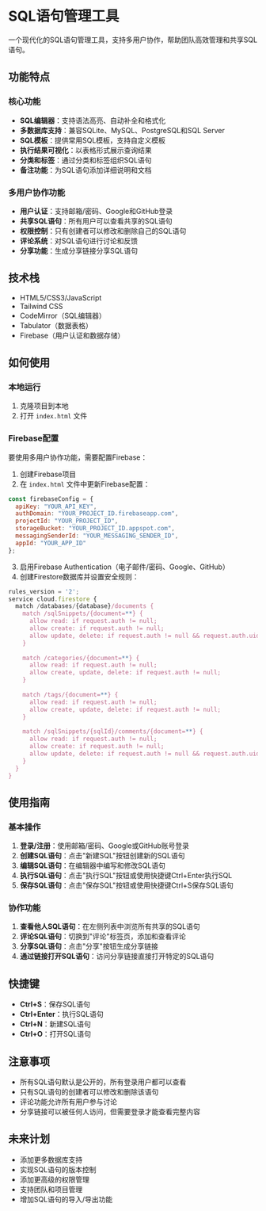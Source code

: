 # SQL语句管理工具

一个现代化的SQL语句管理工具，支持多用户协作，帮助团队高效管理和共享SQL语句。

## 功能特点

### 核心功能
- **SQL编辑器**：支持语法高亮、自动补全和格式化
- **多数据库支持**：兼容SQLite、MySQL、PostgreSQL和SQL Server
- **SQL模板**：提供常用SQL模板，支持自定义模板
- **执行结果可视化**：以表格形式展示查询结果
- **分类和标签**：通过分类和标签组织SQL语句
- **备注功能**：为SQL语句添加详细说明和文档

### 多用户协作功能
- **用户认证**：支持邮箱/密码、Google和GitHub登录
- **共享SQL语句**：所有用户可以查看共享的SQL语句
- **权限控制**：只有创建者可以修改和删除自己的SQL语句
- **评论系统**：对SQL语句进行讨论和反馈
- **分享功能**：生成分享链接分享SQL语句

## 技术栈
- HTML5/CSS3/JavaScript
- Tailwind CSS
- CodeMirror（SQL编辑器）
- Tabulator（数据表格）
- Firebase（用户认证和数据存储）

## 如何使用

### 本地运行
1. 克隆项目到本地
2. 打开 `index.html` 文件

### Firebase配置
要使用多用户协作功能，需要配置Firebase：

1. 创建Firebase项目
2. 在 `index.html` 文件中更新Firebase配置：
```javascript
const firebaseConfig = {
  apiKey: "YOUR_API_KEY",
  authDomain: "YOUR_PROJECT_ID.firebaseapp.com",
  projectId: "YOUR_PROJECT_ID",
  storageBucket: "YOUR_PROJECT_ID.appspot.com",
  messagingSenderId: "YOUR_MESSAGING_SENDER_ID",
  appId: "YOUR_APP_ID"
};
```

3. 启用Firebase Authentication（电子邮件/密码、Google、GitHub）
4. 创建Firestore数据库并设置安全规则：
```javascript
rules_version = '2';
service cloud.firestore {
  match /databases/{database}/documents {
    match /sqlSnippets/{document=**} {
      allow read: if request.auth != null;
      allow create: if request.auth != null;
      allow update, delete: if request.auth != null && request.auth.uid == resource.data.createdBy.id;
    }
    
    match /categories/{document=**} {
      allow read: if request.auth != null;
      allow create, update, delete: if request.auth != null;
    }
    
    match /tags/{document=**} {
      allow read: if request.auth != null;
      allow create, update, delete: if request.auth != null;
    }
    
    match /sqlSnippets/{sqlId}/comments/{document=**} {
      allow read: if request.auth != null;
      allow create: if request.auth != null;
      allow update, delete: if request.auth != null && request.auth.uid == resource.data.createdBy.id;
    }
  }
}
```

## 使用指南

### 基本操作
1. **登录/注册**：使用邮箱/密码、Google或GitHub账号登录
2. **创建SQL语句**：点击"新建SQL"按钮创建新的SQL语句
3. **编辑SQL语句**：在编辑器中编写和修改SQL语句
4. **执行SQL语句**：点击"执行SQL"按钮或使用快捷键Ctrl+Enter执行SQL
5. **保存SQL语句**：点击"保存SQL"按钮或使用快捷键Ctrl+S保存SQL语句

### 协作功能
1. **查看他人SQL语句**：在左侧列表中浏览所有共享的SQL语句
2. **评论SQL语句**：切换到"评论"标签页，添加和查看评论
3. **分享SQL语句**：点击"分享"按钮生成分享链接
4. **通过链接打开SQL语句**：访问分享链接直接打开特定的SQL语句

## 快捷键
- **Ctrl+S**：保存SQL语句
- **Ctrl+Enter**：执行SQL语句
- **Ctrl+N**：新建SQL语句
- **Ctrl+O**：打开SQL语句

## 注意事项
- 所有SQL语句默认是公开的，所有登录用户都可以查看
- 只有SQL语句的创建者可以修改和删除该语句
- 评论功能允许所有用户参与讨论
- 分享链接可以被任何人访问，但需要登录才能查看完整内容

## 未来计划
- 添加更多数据库支持
- 实现SQL语句的版本控制
- 添加更高级的权限管理
- 支持团队和项目管理
- 增加SQL语句的导入/导出功能
